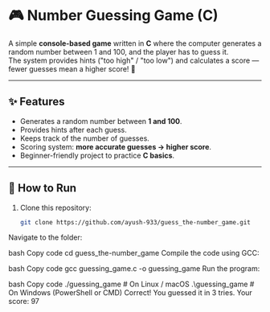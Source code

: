 
# 🎮 Number Guessing Game (C)

A simple **console-based game** written in **C** where the computer generates a random number between 1 and 100, and the player has to guess it.  
The system provides hints ("too high" / "too low") and calculates a score — fewer guesses mean a higher score! 🚀

---

## ✨ Features
- Generates a random number between **1 and 100**.
- Provides hints after each guess.
- Keeps track of the number of guesses.
- Scoring system: **more accurate guesses → higher score**.
- Beginner-friendly project to practice **C basics**.

---

## 🧭 How to Run

1. Clone this repository:
   ```bash
   git clone https://github.com/ayush-933/guess_the-number_game.git
Navigate to the folder:

bash
Copy code
cd guess_the-number_game
Compile the code using GCC:

bash
Copy code
gcc guessing_game.c -o guessing_game
Run the program:

bash
Copy code
./guessing_game   # On Linux / macOS
.\guessing_game   # On Windows (PowerShell or CMD)
 Correct! You guessed it in 3 tries.
Your score: 97
